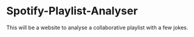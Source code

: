 # Spotify-Playlist-Analyser
This will be a website to analyse a collaborative playlist with a few jokes.
